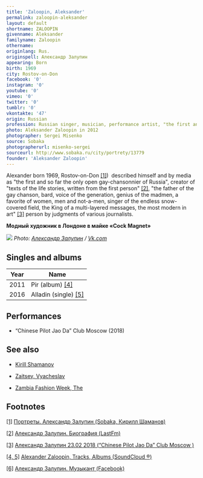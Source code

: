 ```yaml
---
title: 'Zaloopin, Aleksander'
permalink: zaloopin-aleksander
layout: default
shortname: ZALOOPIN
givenname: Aleksander
familyname: Zaloopin
othername:
originlang: Rus.
originspell: Александр Залупин
appearing: Born
birth: 1969
city: Rostov-on-Don
facebook: '0'
instagram: '0'
youtube: '0'
vimeo: '0'
twitter: '0'
tumblr: '0'
vkontakte: '47'
origin: Russian
profession: Russian singer, musician, performance artist, "the first and so far the only open gay-chansonnier of Russia"
photo: Aleksander Zaloopin in 2012
photographer: Sergei Misenko
source: Sobaka
photographerurl: misenko-sergei
sourceurl: http://www.sobaka.ru/city/portrety/13779
founder: 'Aleksander Zaloopin'
---
```


Alexander born 1969, Rostov-on-Don <span id="a1">[\[1\]](#f1)</span>)  described himself and by media as "the first and so far the only open gay-chansonnier of Russia", creator of "texts of the life stories, written from the first person" <span id="a2">[\[2\]](#f2)</span>, "the father of the gay chanson, bard, voice of the generation, genius of the madmen, a favorite of women, men and not-a-men, singer of the endless snow-covered field, the King of a multi-layered messages, the most modern in art" <span id="a3">[\[3\]](#f3)</span> person by judgments of various journalists.

**Модный художник в Лондоне в майке «Cock Magnet»**

![](https://pp.userapi.com/c845018/v845018416/949af/BXfYUjSOR9w.jpg)
*Photo: [Александр Залупин](zaloopin-aleksander) / [Vk.com](https://pp.userapi.com/c845018/v845018416/949af/BXfYUjSOR9w.jpg)*

## Singles and albums

|Year|Name|
|----|----|
|2011|Pir (album) <span id="a4">[\[4\]](#f4)</span>|
|2016|Alladin (single) <span id="a5">[\[5\]](#f5)</span>|

## Performances

+ “Chinese Pilot Jao Da” Club Moscow (2018)


## See also

+ [Kirill Shamanov](shamanov-kirill)

+ [Zaitsev, Vyacheslav](zaitsev-vyacheslav)

+ [Zambia Fashion Week, The](zambia-fashion-week-the)

## Footnotes

[[1]](#a1) <span id="f1"></span> [Портреты. Александр Залупин (Sobaka, Кирилл Шаманов)](http://www.sobaka.ru/city/music/10143)

[[2]](#a2) <span id="f2"></span> [Александр Залупин. Биография (LastFm)](http://www.jao-da.ru/afisha/23-02-2018-aleksandr-zalupin)

[[3]](#a3) <span id="f3"></span> [Александр Залупин
23.02 2018 (“Chinese Pilot Jao Da” Club Moscow )](http://www.jao-da.ru/afisha/23-02-2018-aleksandr-zalupin)

[[4, 5]](#a4) <span id="f4"></span> [Alexander Zaloopin, Tracks, Albums (SoundCloud ®)](https://soundcloud.com/alexander-zaloopin)

[[6]](#a6) <span id="f6"></span> [Александр Залупин. Музыкант (Facebook)](https://www.facebook.com/Александр-Залупин-514792745368492/)
